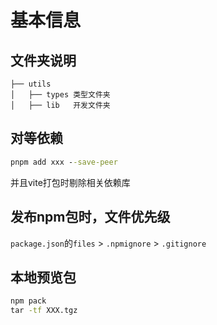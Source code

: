 # 基本信息

## 文件夹说明

```file
├── utils
│   ├── types 类型文件夹
│   ├── lib   开发文件夹
```

## 对等依赖

```cmd
pnpm add xxx --save-peer
```

并且vite打包时剔除相关依赖库

## 发布npm包时，文件优先级

`package.json`的`files` > `.npmignore` > `.gitignore`

## 本地预览包

```cmd
npm pack
tar -tf XXX.tgz
```
